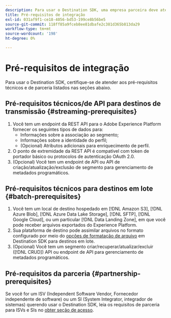 ```yaml
---
description: Para usar o Destination SDK, uma empresa parceira deve atender aos pré-requisitos listados neste documento.
title: Pré-requisitos de integração
exl-id: 031af9f1-ce18-4056-bd53-199ce8b56be5
source-git-commit: 118ff85a9fceb8ee81dbafe2c381d365b813da29
workflow-type: tm+mt
source-wordcount: '198'
ht-degree: 0%

---
```


# Pré-requisitos de integração

Para usar o Destination SDK, certifique-se de atender aos pré-requisitos técnicos e de parceria listados nas seções abaixo.

## Pré-requisitos técnicos/de API para destinos de transmissão {#streaming-prerequisites}

1. Você tem um endpoint da REST API para o Adobe Experience Platform fornecer os seguintes tipos de dados para:
   * Informações sobre a associação ao segmento;
   * Informações sobre a identidade do perfil;
   * (Opcional) Atributos adicionais para enriquecimento de perfil.
2. O ponto de extremidade da REST API é compatível com token de portador básico ou protocolos de autenticação OAuth 2.0.
3. (Opcional) Você tem um endpoint de API ou API de criação/atualização/exclusão de segmento para gerenciamento de metadados programáticos.

## Pré-requisitos técnicos para destinos em lote {#batch-prerequisites}

1. Você tem um local de destino hospedado em [!DNL Amazon S3], [!DNL Azure Blob], [!DNL Azure Data Lake Storage], [!DNL SFTP], [!DNL Google Cloud], ou um particular [!DNL Data Landing Zone], em que você pode receber arquivos exportados do Experience Platform.
2. Sua plataforma de destino pode assimilar arquivos no formato configurado por meio do [opções de formatação de arquivo](functionality/destination-server/file-formatting.md) em Destination SDK para destinos em lote.
3. (Opcional) Você tem um segmento criar/recuperar/atualizar/excluir ([!DNL CRUD]) API ou endpoint de API para gerenciamento de metadados programáticos.

## Pré-requisitos da parceria {#partnership-prerequisites}

Se você for um ISV (Independent Software Vendor, Fornecedor independente de software) ou um SI (System Integrator, integrador de sistemas) querendo usar o Destination SDK, leia os requisitos de parceria para ISVs e SIs no [obter seção de acesso](overview.md#get-access).

